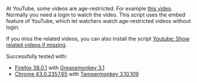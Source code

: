At YouTube, some videos are age-restricted. For example [this video](https://www.youtube.com/watch?v=HmjUyKejzzI). Normally you need a login to watch the video. This script uses the embed feature of YouTube, which let watchers watch age-restricted videos without login.

If you miss the related videos, you can also install the script [Youtube: Show related videos if missing](https://greasyfork.org/scripts/11734-youtube-show-related-videos-if-missing).

Successfully tested with:
- [Firefox 38.0.1](https://www.mozilla.org/firefox/new/) with [Greasemonkey 3.1](https://addons.mozilla.org/firefox/addon/greasemonkey/)
- [Chrome 43.0.2357.65](https://www.google.com/chrome/) with [Tampermonkey 3.10.109](https://chrome.google.com/webstore/detail/tampermonkey/dhdgffkkebhmkfjojejmpbldmpobfkfo)